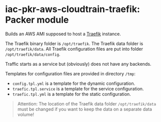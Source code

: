 # iac-pkr-aws-cloudtrain-traefik: Packer module 

Builds an AWS AMI supposed to host a [Traefik](https://traefik.io/traefik/) instance.

The Traefik binary folder is `/opt/traefik`.
The Traefik data folder is `/opt/traefik/data`.
All Traefik configuration files are put into folder `/opt/traefik/data/config`.

Traffic starts as a service but (obviously) does not have any backends.

Templates for configuration files are provided in directory `/tmp`:

* `config.tpl.yml` is a template for the dynamic configuration.
* `traefic.tpl.service` is a template for the service configuration.
* `traefic.tpl.yml` is a template for the static configuration.

> Attention: The location of the Traefik data folder `/opt/traefik/data` must be changed if you want to keep the 
> data on a separate data volume!